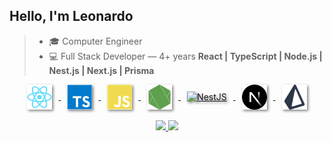 ## Hello, I'm Leonardo

> - 🎓 Computer Engineer
> - 💻 Full Stack Developer — 4+ years **React | TypeScript | Node.js | Nest.js | Next.js | Prisma**

<div align="center">
  <a href="https://github.com/mayoral-leonardo">
    <img align="center" alt="React" height="40" width="40" src="https://raw.githubusercontent.com/devicons/devicon/master/icons/react/react-original.svg" style="margin: 0 10px; filter: drop-shadow(2px 2px 2px gray); transition: transform 0.3s;">
    <img align="center" alt="TypeScript" height="40" width="40" src="https://raw.githubusercontent.com/devicons/devicon/master/icons/typescript/typescript-plain.svg" style="margin: 0 10px; filter: drop-shadow(2px 2px 2px gray); transition: transform 0.3s;">
    <img align="center" alt="JavaScript" height="40" width="40" src="https://raw.githubusercontent.com/devicons/devicon/master/icons/javascript/javascript-plain.svg" style="margin: 0 10px; filter: drop-shadow(2px 2px 2px gray); transition: transform 0.3s;">
    <img align="center" alt="Node.js" height="40" width="40" src="https://raw.githubusercontent.com/devicons/devicon/master/icons/nodejs/nodejs-plain.svg" style="margin: 0 10px; filter: drop-shadow(2px 2px 2px gray); transition: transform 0.3s;">
    <img align="center" alt="NestJS" height="40" width="40" src="https://raw.githubusercontent.com/techicons/devicons/master/icons/nestjs/nestjs-original.svg" style="margin: 0 10px; filter: drop-shadow(2px 2px 2px gray); transition: transform 0.3s;">
    <img align="center" alt="Next.js" height="40" width="40" src="https://raw.githubusercontent.com/devicons/devicon/master/icons/nextjs/nextjs-original.svg" style="margin: 0 10px; filter: drop-shadow(2px 2px 2px gray); transition: transform 0.3s;">
    <img align="center" alt="Prisma" height="40" width="40" src="https://raw.githubusercontent.com/devicons/devicon/master/icons/prisma/prisma-original.svg" style="margin: 0 10px; filter: drop-shadow(2px 2px 2px gray); transition: transform 0.3s;">
  </a>
</div>

<div align="center"> 
  <br>
  <a href="mailto:mayoral.leonardo99@gmail.com">
    <img src="https://img.shields.io/badge/Gmail-D14836?style=for-the-badge&logo=gmail&logoColor=white">
  </a>
  <a href="https://www.linkedin.com/in/leonardo-mayoral-734415176/" target="_blank">
    <img src="https://img.shields.io/badge/-LinkedIn-%230077B5?style=for-the-badge&logo=linkedin&logoColor=white">
  </a> 
</div>

